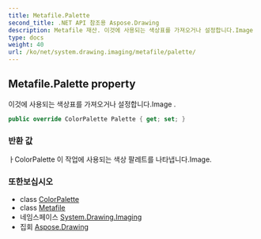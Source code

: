 ```yaml
---
title: Metafile.Palette
second_title: .NET API 참조용 Aspose.Drawing
description: Metafile 재산. 이것에 사용되는 색상표를 가져오거나 설정합니다.Image .
type: docs
weight: 40
url: /ko/net/system.drawing.imaging/metafile/palette/
---
```

## Metafile.Palette property

이것에 사용되는 색상표를 가져오거나 설정합니다.Image .

```csharp
public override ColorPalette Palette { get; set; }
```

### 반환 값

ㅏColorPalette 이 작업에 사용되는 색상 팔레트를 나타냅니다.Image.

### 또한보십시오

* class [ColorPalette](../../colorpalette/)
* class [Metafile](../)
* 네임스페이스 [System.Drawing.Imaging](../../metafile/)
* 집회 [Aspose.Drawing](../../../)


